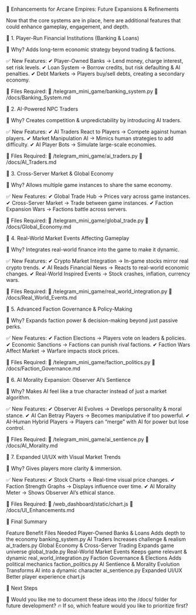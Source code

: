 🚀 Enhancements for Arcane Empires: Future Expansions & Refinements

Now that the core systems are in place, here are additional features that could enhance gameplay, engagement, and depth.

📌 1. Player-Run Financial Institutions (Banking & Loans)

📌 Why? Adds long-term economic strategy beyond trading & factions.

✅ New Features:
✔ Player-Owned Banks → Lend money, charge interest, set risk levels.
✔ Loan System → Borrow credits, but risk defaulting & AI penalties.
✔ Debt Markets → Players buy/sell debts, creating a secondary economy.

📜 Files Required:
📂 /telegram_mini_game/banking_system.py
📂 /docs/Banking_System.md

📌 2. AI-Powered NPC Traders

📌 Why? Creates competition & unpredictability by introducing AI traders.

✅ New Features:
✔ AI Traders React to Players → Compete against human players.
✔ Market Manipulation AI → Mimics human strategies to add difficulty.
✔ AI Player Bots → Simulate large-scale economies.

📜 Files Required:
📂 /telegram_mini_game/ai_traders.py
📂 /docs/AI_Traders.md

📌 3. Cross-Server Market & Global Economy

📌 Why? Allows multiple game instances to share the same economy.

✅ New Features:
✔ Global Trade Hub → Prices vary across game instances.
✔ Cross-Server Market → Trade between game instances.
✔ Faction Expansion Wars → Factions battle across servers.

📜 Files Required:
📂 /telegram_mini_game/global_trade.py
📂 /docs/Global_Economy.md

📌 4. Real-World Market Events Affecting Gameplay

📌 Why? Integrates real-world finance into the game to make it dynamic.

✅ New Features:
✔ Crypto Market Integration → In-game stocks mirror real crypto trends.
✔ AI Reads Financial News → Reacts to real-world economic changes.
✔ Real-World Inspired Events → Stock crashes, inflation, currency wars.

📜 Files Required:
📂 /telegram_mini_game/real_world_integration.py
📂 /docs/Real_World_Events.md

📌 5. Advanced Faction Governance & Policy-Making

📌 Why? Expands faction power & decision-making beyond just passive perks.

✅ New Features:
✔ Faction Elections → Players vote on leaders & policies.
✔ Economic Sanctions → Factions can punish rival factions.
✔ Faction Wars Affect Market → Warfare impacts stock prices.

📜 Files Required:
📂 /telegram_mini_game/faction_politics.py
📂 /docs/Faction_Governance.md

📌 6. AI Morality Expansion: Observer AI’s Sentience

📌 Why? Makes AI feel like a true character instead of just a market algorithm.

✅ New Features:
✔ Observer AI Evolves → Develops personality & moral stance.
✔ AI Can Betray Players → Becomes manipulative if too powerful.
✔ AI-Human Hybrid Players → Players can “merge” with AI for power but lose control.

📜 Files Required:
📂 /telegram_mini_game/ai_sentience.py
📂 /docs/AI_Morality.md

📌 7. Expanded UI/UX with Visual Market Trends

📌 Why? Gives players more clarity & immersion.

✅ New Features:
✔ Stock Charts → Real-time visual price changes.
✔ Faction Strength Graphs → Displays influence over time.
✔ AI Morality Meter → Shows Observer AI’s ethical stance.

📜 Files Required:
📂 /web_dashboard/static/chart.js
📂 /docs/UI_Enhancements.md

📜 Final Summary

Feature	Benefit	Files Needed
Player-Owned Banks & Loans	Adds depth to the economy	banking_system.py
AI Traders	Increases challenge & realism	ai_traders.py
Global Economy & Cross-Server Trading	Expands game universe	global_trade.py
Real-World Market Events	Keeps game relevant & dynamic	real_world_integration.py
Faction Governance & Elections	Adds political mechanics	faction_politics.py
AI Sentience & Morality Evolution	Transforms AI into a dynamic character	ai_sentience.py
Expanded UI/UX	Better player experience	chart.js

📌 Next Steps

🚀 Would you like me to document these ideas into the /docs/ folder for future development?
🔥 If so, which feature would you like to prioritize first?